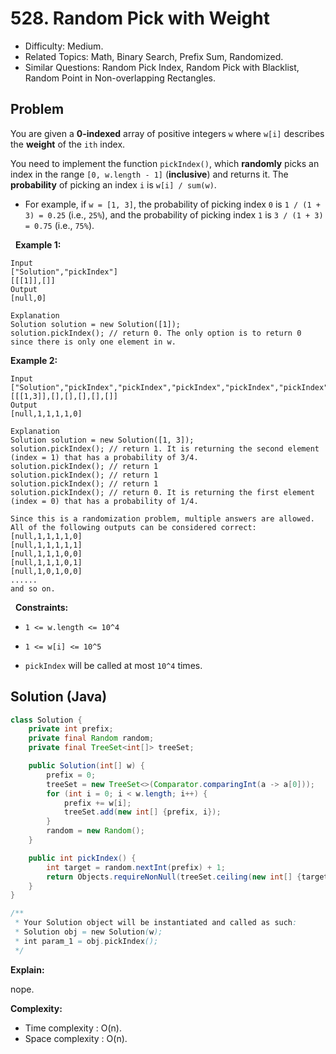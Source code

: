 # 528. Random Pick with Weight

- Difficulty: Medium.
- Related Topics: Math, Binary Search, Prefix Sum, Randomized.
- Similar Questions: Random Pick Index, Random Pick with Blacklist, Random Point in Non-overlapping Rectangles.

## Problem

You are given a **0-indexed** array of positive integers ```w``` where ```w[i]``` describes the **weight** of the ```ith``` index.

You need to implement the function ```pickIndex()```, which **randomly** picks an index in the range ```[0, w.length - 1]``` (**inclusive**) and returns it. The **probability** of picking an index ```i``` is ```w[i] / sum(w)```.


	
- For example, if ```w = [1, 3]```, the probability of picking index ```0``` is ```1 / (1 + 3) = 0.25``` (i.e., ```25%```), and the probability of picking index ```1``` is ```3 / (1 + 3) = 0.75``` (i.e., ```75%```).


 
**Example 1:**

```
Input
["Solution","pickIndex"]
[[[1]],[]]
Output
[null,0]

Explanation
Solution solution = new Solution([1]);
solution.pickIndex(); // return 0. The only option is to return 0 since there is only one element in w.
```

**Example 2:**

```
Input
["Solution","pickIndex","pickIndex","pickIndex","pickIndex","pickIndex"]
[[[1,3]],[],[],[],[],[]]
Output
[null,1,1,1,1,0]

Explanation
Solution solution = new Solution([1, 3]);
solution.pickIndex(); // return 1. It is returning the second element (index = 1) that has a probability of 3/4.
solution.pickIndex(); // return 1
solution.pickIndex(); // return 1
solution.pickIndex(); // return 1
solution.pickIndex(); // return 0. It is returning the first element (index = 0) that has a probability of 1/4.

Since this is a randomization problem, multiple answers are allowed.
All of the following outputs can be considered correct:
[null,1,1,1,1,0]
[null,1,1,1,1,1]
[null,1,1,1,0,0]
[null,1,1,1,0,1]
[null,1,0,1,0,0]
......
and so on.
```

 
**Constraints:**


	
- ```1 <= w.length <= 10^4```
	
- ```1 <= w[i] <= 10^5```
	
- ```pickIndex``` will be called at most ```10^4``` times.



## Solution (Java)

```java
class Solution {
    private int prefix;
    private final Random random;
    private final TreeSet<int[]> treeSet;

    public Solution(int[] w) {
        prefix = 0;
        treeSet = new TreeSet<>(Comparator.comparingInt(a -> a[0]));
        for (int i = 0; i < w.length; i++) {
            prefix += w[i];
            treeSet.add(new int[] {prefix, i});
        }
        random = new Random();
    }

    public int pickIndex() {
        int target = random.nextInt(prefix) + 1;
        return Objects.requireNonNull(treeSet.ceiling(new int[] {target, 1}))[1];
    }
}

/**
 * Your Solution object will be instantiated and called as such:
 * Solution obj = new Solution(w);
 * int param_1 = obj.pickIndex();
 */
```

**Explain:**

nope.

**Complexity:**

* Time complexity : O(n).
* Space complexity : O(n).
